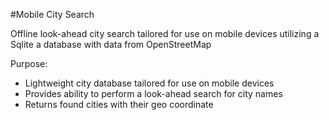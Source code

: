 #Mobile City Search

Offline look-ahead city search tailored for use on mobile devices utilizing a Sqlite a database with data from OpenStreetMap

Purpose:
- Lightweight city database tailored for use on mobile devices
- Provides ability to perform a look-ahead search for city names
- Returns found cities with their geo coordinate



